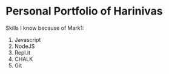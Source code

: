 # Personal Portfolio of Harinivas

Skills I know because of Mark1:
1. Javascript
2. NodeJS
3. Repl.it
4. CHALK
5. Git